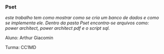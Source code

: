 ### Pset
*este trabalho tem como mostrar como se cria um banco de dados e como se implementa ele. Dentro da pasta Pset encontra-se arquivos como:
power architect, power architect pdf e o script sql.*

Aluno: Arthur Giacomin

Turma: CC1MD
